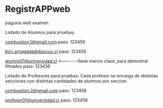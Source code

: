 # RegistrAPPweb
paguina web examen 

Listado de Alumnos para pruebas:

combustion.1@gmail.com pass: 123456

bori.arriagada@duocuc.cl pass: 123456

alumno01@universidad.cl <-------tiene menos clase, para demostrar filtrados pass: 123456

Listado de Profesores para pruebas: Cada profesor se encarga de distintas secciones con distintas cantidades de alumnos por seccion.

combustion.2@gmail.com pass: 123456

profesor01@universidad.cl pass: 123456
